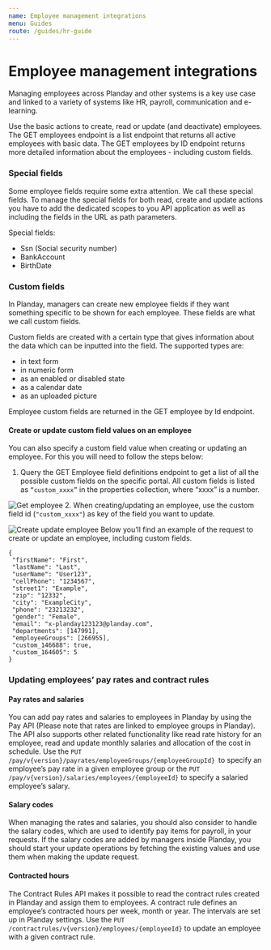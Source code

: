 ```yaml
---
name: Employee management integrations
menu: Guides
route: /guides/hr-guide
---
```


# Employee management integrations

Managing employees across Planday and other systems is a key use case and linked to a variety of systems like HR, payroll, communication and e-learning.

Use the basic actions to create, read or update (and deactivate) employees.
The GET employees endpoint is a list endpoint that returns all active employees with basic data. The GET employees by ID endpoint returns more detailed information about the employees - including custom fields.

### Special fields

Some employee fields require some extra attention. We call these special fields. To manage the special fields for both read, create and update actions you have to add the dedicated scopes to you API application as well as including the fields in the URL as path parameters. 

Special fields:

* Ssn (Social security number)
* BankAccount
* BirthDate

### Custom fields

In Planday, managers can create new employee fields if they want something specific to be shown for each employee. These fields are what we call custom fields.

Custom fields are created with a certain type that gives information about the data which can be inputted into the field. The supported types are:

* in text form
* in numeric form
* as an enabled or disabled state
* as a calendar date
* as an uploaded picture 

Employee custom fields are returned in the GET employee by Id endpoint.

#### Create or update custom field values on an employee

You can also specify a custom field value when creating or updating an employee. For this you will need to follow the steps below:


1. Query the GET Employee field definitions endpoint to get a list of all the possible custom fields on the specific portal. All custom fields is listed as `“custom_xxxx”` in the properties collection, where “xxxx” is a number.

![Get employee](./images/getemployee.png "Get employee")
2. When creating/updating an employee, use the custom field id (`"custom_xxxx"`) as key of the field you want to update.

![Create update employee](./images/createemployee.png "Create update employee")
Below you’ll find an example of the request to create or update an employee, including custom fields.

```
{
 "firstName": "First",
 "lastName": "Last",
 "userName": "User123",
 "cellPhone": "1234567",
 "street1": "Example",
 "zip": "12332",
 "city": "ExampleCity",
 "phone": "23213232",
 "gender": "Female",
 "email": "x-planday123123@planday.com",
 "departments": [147991],
 "employeeGroups": [266955],
 "custom_146688": true,
 "custom_164605": 5
}
```

### Updating employees’ pay rates and contract rules

#### Pay rates and salaries

You can add pay rates and salaries to employees in Planday by using the Pay API (Please note that rates are linked to employee groups in Planday). The API also supports other related functionality like read rate history for an employee, read and update monthly salaries and allocation of the cost in schedule.
Use the `PUT /pay/v{version}/payrates/employeeGroups/{employeeGroupId} `to specify an employee’s pay rate in a given employee group or the `PUT /pay/v{version}/salaries/employees/{employeeId}` to specify a salaried employee’s salary.

#### Salary codes
When managing the rates and salaries, you should also consider to handle the salary codes, which are used to identify pay items for payroll, in your requests. If the salary codes are added by managers inside Planday, you should start your update operations by fetching the existing values and use them when making the update request.

#### Contracted hours

The Contract Rules API makes it possible to read the contract rules created in Planday and assign them to employees. A contract rule defines an employee’s contracted hours per week, month or year. The intervals are set up in Planday settings. Use the `PUT /contractrules/v{version}/employees/{employeeId}` to update an employee with a given contract rule.
